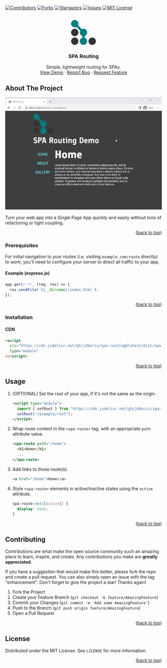 <!-- Source: https://github.com/othneildrew/Best-README-Template -->

<a name="readme-top"></a>

<!-- PROJECT SHIELDS -->

[![Contributors][contributors-shield]][contributors-url]
[![Forks][forks-shield]][forks-url]
[![Stargazers][stars-shield]][stars-url]
[![Issues][issues-shield]][issues-url]
[![MIT License][license-shield]][license-url]

<!-- PROJECT LOGO -->
<br />
<div align="center">
  <a href="https://github.com/jdboris/spa-routing">
    <img src="images/logo.svg" alt="Logo" width="80" height="80">
  </a>

<h3 align="center">SPA Routing</h3>

  <p align="center">
    Simple, lightweight routing for SPAs.
    <br />
    <a href="https://jdboris.github.io/spa-routing/demo">View Demo</a>
    ·
    <a href="https://github.com/jdboris/spa-routing/issues">Report Bug</a>
    ·
    <a href="https://github.com/jdboris/spa-routing/issues">Request Feature</a>
  </p>
</div>

<!-- ABOUT THE PROJECT -->

## About The Project

[![SPA Routing Screen Shot][product-screenshot]](https://jdboris.github.io/spa-routing/demo)

Turn your web app into a Single Page App quickly and easily without tons of refactoring or tight coupling.

<p align="right">(<a href="#readme-top">back to top</a>)</p>

### Prerequisites

For initial navigation to your routes (i.e. visiting `example.com/route` directly) to work, you'll need to configure your server to direct all traffic to your app.

#### Example (express.js)

```javascript
app.get(/.*/, (req, res) => {
  res.sendFile(`${__dirname}/index.html`);
});
```

<p align="right">(<a href="#readme-top">back to top</a>)</p>

### Installation

#### CDN

```html
<script
  src="https://cdn.jsdelivr.net/gh/jdboris/spa-routing@latest/dist/spa-routing.js"
  type="module"
></script>
```

<p align="right">(<a href="#readme-top">back to top</a>)</p>

<!-- USAGE EXAMPLES -->

## Usage

1. (OPTIONAL) Set the root of your app, if it's not the same as the origin.

   ```html
   <script type="module">
     import { setRoot } from "https://cdn.jsdelivr.net/gh/jdboris/spa-routing@latest/dist/spa-routing.js";
     setRoot("/example/root");
   </script>
   ```

2. Wrap route content in the `<spa-route>` tag, with an appropriate `path` attribute value.

   ```html
   <spa-route path="/home">
     <h1>Home</h1>
     ...
   </spa-route>
   ```

3. Add links to those route(s).

   ```html
   <a href="/home">Home</a>
   ```

4. Style `<spa-route>` elements in active/inactive states using the `active` attribute.

   ```css
   spa-route:not([active]) {
     display: none;
   }
   ```

<p align="right">(<a href="#readme-top">back to top</a>)</p>

<!-- CONTRIBUTING -->

## Contributing

Contributions are what make the open source community such an amazing place to learn, inspire, and create. Any contributions you make are **greatly appreciated**.

If you have a suggestion that would make this better, please fork the repo and create a pull request. You can also simply open an issue with the tag "enhancement".
Don't forget to give the project a star! Thanks again!

1. Fork the Project
2. Create your Feature Branch (`git checkout -b feature/AmazingFeature`)
3. Commit your Changes (`git commit -m 'Add some AmazingFeature'`)
4. Push to the Branch (`git push origin feature/AmazingFeature`)
5. Open a Pull Request

<p align="right">(<a href="#readme-top">back to top</a>)</p>

<!-- LICENSE -->

## License

Distributed under the MIT License. See `LICENSE` for more information.

<p align="right">(<a href="#readme-top">back to top</a>)</p>

<!-- MARKDOWN LINKS & IMAGES -->
<!-- https://www.markdownguide.org/basic-syntax/#reference-style-links -->

[contributors-shield]: https://img.shields.io/github/contributors/jdboris/spa-routing.svg?style=for-the-badge
[contributors-url]: https://github.com/jdboris/spa-routing/graphs/contributors
[forks-shield]: https://img.shields.io/github/forks/jdboris/spa-routing.svg?style=for-the-badge
[forks-url]: https://github.com/jdboris/spa-routing/network/members
[stars-shield]: https://img.shields.io/github/stars/jdboris/spa-routing.svg?style=for-the-badge
[stars-url]: https://github.com/jdboris/spa-routing/stargazers
[issues-shield]: https://img.shields.io/github/issues/jdboris/spa-routing.svg?style=for-the-badge
[issues-url]: https://github.com/jdboris/spa-routing/issues
[license-shield]: https://img.shields.io/github/license/jdboris/spa-routing.svg?style=for-the-badge
[license-url]: https://github.com/jdboris/spa-routing/blob/master/LICENSE.txt
[product-screenshot]: https://raw.githubusercontent.com/jdboris/spa-routing/9a23e50128f8f70104a144e3c040d1553ce7ff90/images/demo.gif
